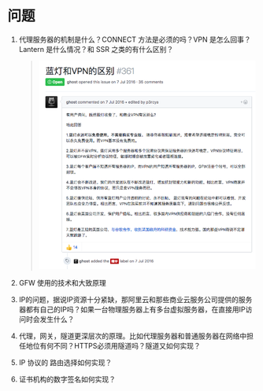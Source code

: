 # 问题

1. 代理服务器的机制是什么？CONNECT 方法是必须的吗？VPN 是怎么回事？Lantern 是什么情况？和 SSR 之类的有什么区别？

   >![Lantern](../assets/Lantern.png)

2. GFW 使用的技术和大致原理

3. IP的问题，据说IP资源十分紧缺，那阿里云和那些商业云服务公司提供的服务器都有自己的IP吗？如果一台物理服务器上有多台虚拟服务器，在直接用IP访问时会发生什么？

4. 代理，网关，隧道更深层次的原理。比如代理服务器和普通服务器在网络中担任地位有何不同？HTTPS必须用隧道吗？隧道又如何实现？

5. IP 协议的 路由选择如何实现？

6. 证书机构的数字签名如何实现？

